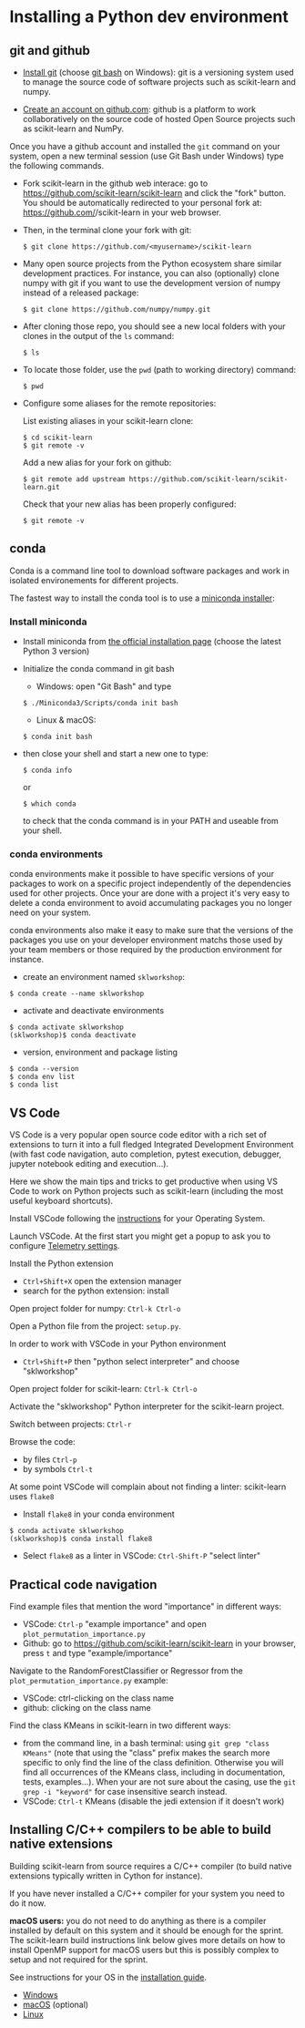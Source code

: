 # Installing a Python dev environment

## git and github

- [Install git](https://git-scm.com/book/en/v2/Getting-Started-Installing-Git)
(choose [git bash](https://git-scm.com/download/win) on Windows): git is a versioning system used to manage the source code of software projects such as scikit-learn and numpy.

- [Create an account on github.com](https://github.com): github is a platform to work collaboratively on the source code of hosted Open Source projects such as scikit-learn and NumPy.

Once you have a github account and installed the `git` command on your system, open a new terminal session (use Git Bash under Windows) type the following commands.

- Fork scikit-learn in the github web interace: go to https://github.com/scikit-learn/scikit-learn and click the "fork" button. You should be automatically redirected to your personal fork at:  https://github.com/<myusername>/scikit-learn in your web browser.

- Then, in the terminal clone your fork with git:
  ```
  $ git clone https://github.com/<myusername>/scikit-learn
  ```

- Many open source projects from the Python ecosystem share similar development practices. For instance, you can also (optionally) clone numpy with git if you want to use the development version of numpy instead of a released package:
  ```
  $ git clone https://github.com/numpy/numpy.git
  ```
  
- After cloning those repo, you should see a new local folders with your clones in the output of the `ls` command:

  ```
  $ ls
  ```
  
- To locate those folder, use the `pwd` (path to working directory) command:

  ```
  $ pwd
  ```

- Configure some aliases for the remote repositories:

  List existing aliases in your scikit-learn clone:
  ```
  $ cd scikit-learn
  $ git remote -v
  ```
  
  Add a new alias for your fork on github:
  ```
  $ git remote add upstream https://github.com/scikit-learn/scikit-learn.git
  ```
  
  Check that your new alias has been properly configured:
  ```
  $ git remote -v
  ```

## conda

Conda is a command line tool to download software packages and work in isolated environements for different projects.

The fastest way to install the conda tool is to use a [miniconda installer](https://docs.conda.io/en/latest/miniconda.html):

### Install miniconda

- Install miniconda from
[the official installation page](https://conda.io/projects/conda/en/latest/user-guide/install/index.html) (choose the latest Python 3 version)
- Initialize the conda command in git bash
  - Windows: open "Git Bash" and type
  ```
  $ ./Miniconda3/Scripts/conda init bash
  ```
  - Linux & macOS:
  ```
  $ conda init bash
  ```
- then close your shell and start a new one to type:
  
  ```
  $ conda info
  ```
  or
  
  ```
  $ which conda
  ```
  to check that the conda command is in your PATH and useable from your shell.

### conda environments

conda environments make it possible to have specific versions of your packages to work on a specific project independently of the dependencies used for other projects. Once your are done with a project it's very easy to delete a conda environment to avoid accumulating packages you no longer need on your system.

conda environments also make it easy to make sure that the versions of the packages you use on your developer environment matchs those used by your team members or those required by the production environment for instance.

- create an environment named `sklworkshop`:
```
$ conda create --name sklworkshop
```
- activate and deactivate environments
```
$ conda activate sklworkshop
(sklworkshop)$ conda deactivate
```
- version, environment and package listing
```
$ conda --version
$ conda env list
$ conda list
```

## VS Code

VS Code is a very popular open source code editor with a rich set of extensions to turn it into a full fledged Integrated Development Environment (with fast code navigation, auto completion, pytest execution, debugger, jupyter notebook editing and execution...).

Here we show the main tips and tricks to get productive when using VS Code to work on Python projects such as scikit-learn (including the most useful keyboard shortcuts).

Install VSCode following the
[instructions](https://code.visualstudio.com/docs/setup/setup-overview#_cross-platform) for your Operating System.

Launch VSCode. At the first start you might get a popup to ask you to configure [Telemetry settings](https://code.visualstudio.com/docs/getstarted/telemetry).

Install the Python extension
- `Ctrl+Shift+X` open the extension manager
- search for the python extension: install

Open project folder for numpy: `Ctrl-k Ctrl-o` 

Open a Python file from the project: `setup.py`.

In order to work with VSCode in your Python environment
- `Ctrl+Shift+P` then "python select interpreter" and choose "sklworkshop"

Open project folder for scikit-learn: `Ctrl-k Ctrl-o`

Activate the "sklworkshop" Python interpreter for the scikit-learn project.

Switch between projects: `Ctrl-r`

Browse the code:
- by files `Ctrl-p`
- by symbols `Ctrl-t`

At some point VSCode will complain about not finding a linter: scikit-learn uses `flake8`
- Install `flake8` in your conda environment
```
$ conda activate sklworkshop
(sklworkshop)$ conda install flake8
```
- Select `flake8` as a linter in VSCode: `Ctrl-Shift-P` "select linter"

## Practical code navigation

Find example files that mention the word "importance" in different ways:
- VSCode: `Ctrl-p` "example importance" and open `plot_permutation_importance.py`
- Github: go to https://github.com/scikit-learn/scikit-learn in your browser, press `t` and type "example/importance"

Navigate to the RandomForestClassifier or Regressor from the `plot_permutation_importance.py` example:
- VSCode: ctrl-clicking on the class name
- github: clicking on the class name

Find the class KMeans in scikit-learn in two different ways:
- from the command line, in a bash terminal: using `git grep "class KMeans"` (note that using the "class" prefix makes the search more specific to only find the line of the class definition. Otherwise you will find all occurrences of the KMeans class, including in documentation, tests, examples...). When your are not sure about the casing, use the `git grep -i "keyword"` for case insensitive search instead.
- VSCode: `Ctrl-t` KMeans (disable the jedi extension if it doesn't work)

## Installing C/C++ compilers to be able to build native extensions

Building scikit-learn from source requires a C/C++ compiler (to build native extensions
typically written in Cython for instance).

If you have never installed a C/C++ compiler for your system you need to do it now.

**macOS users:**  you do not need to do anything as there is a compiler installed by default on this
system and it should be enough for the sprint. The scikit-learn build instructions link below gives
more details on how to install OpenMP support for macOS users but this is possibly complex
to setup and not required for the sprint.

See instructions for your OS in the [installation guide](https://scikit-learn.org/stable/developers/advanced_installation.html#building-from-source).
- [Windows](https://scikit-learn.org/stable/developers/advanced_installation.html#windows)
- [macOS](https://scikit-learn.org/stable/developers/advanced_installation.html#macos) (optional)
- [Linux](https://scikit-learn.org/stable/developers/advanced_installation.html#linux)
